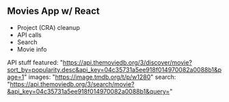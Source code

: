 ## Movies App w/ React

- Project (CRA) cleanup
- API calls
- Search
- Movie info

API stuff
featured: "https://api.themoviedb.org/3/discover/movie?sort_by=popularity.desc&api_key=04c35731a5ee918f014970082a0088b1&page=1"
images: "https://image.tmdb.org/t/p/w1280"
search: "https://api.themoviedb.org/3/search/movie?&api_key=04c35731a5ee918f014970082a0088b1&query="

